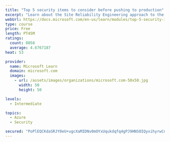 ```yaml
---
title: "Top 5 security items to consider before pushing to production"
excerpt: "Learn about the Site Reliability Engineering approach to the challenge of assuring reliability and gain a better understanding of why it matters."
webUrl: https://docs.microsoft.com/en-us/learn/modules/top-5-security-items-to-consider/
type: course
price: Free
length: PT45M
ratings:
  count: 8058
  average: 4.6767187
heat: 53

provider:
  name: Microsoft Learn
  domain: microsoft.com
  images:
    - url: /assets/images/organizations/microsoft.com-50x50.jpg
      width: 50
      height: 50

levels:
  - Intermediate

topics:
  - Azure
  - Security

secured: "PoPlEQCKdaSRJY0eU+ugcXaMIDNv0mOYxUqukdqfq4gPJ9HNS0IQyxihyrwCn+hAJPSGOo8gzVY23BzrLe43iueAVWGeT99k7kNaeUBC1cV+s9FNZegXXexijcCdGp1p1VWTMn5pR5/Xza93Rca30ISRe7wl8bk4rQod9QHC7q/C24DdwPWsW9uGcWYVIduIKtXvSb0paFc27k/FnFglPVmjuaZY+AvkSO5PXcOk3Wm/NPYVfiXjvf8s5mX+kMIqYDhAyFViCHNz31aH4Zz8WHZMiBc+kHuCTcLh99lnd93BIEG/DgtWRGUGkJHaA3GNsMer+JGaDo+o8r/zxZxgLL6egLYSBxsFbJy9FKACFixJU0XHkYbPR7DQGgfD4K/5v1Nf7J0KHxJ1C/bJbD28dm9BSgdNOHj8ykm0PpBdoks=;Z5BhALIDT56HIVXl0AcmxA=="
---
```


